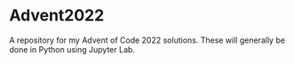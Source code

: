 # Advent2022
 
A repository for my Advent of Code 2022 solutions. These will generally be done in Python using Jupyter Lab.